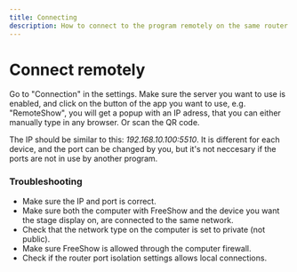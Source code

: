 ```yaml
---
title: Connecting
description: How to connect to the program remotely on the same router.
---
```


# Connect remotely

Go to "Connection" in the settings. Make sure the server you want to use is enabled, and click on the button of the app you want to use, e.g. "RemoteShow", you will get a popup with an IP adress, that you can either manually type in any browser. Or scan the QR code.

The IP should be similar to this: _192.168.10.100:5510_. It is different for each device, and the port can be changed by you, but it's not neccesary if the ports are not in use by another program.

### Troubleshooting

-   Make sure the IP and port is correct.
-   Make sure both the computer with FreeShow and the device you want the stage display on, are connected to the same network.
-   Check that the network type on the computer is set to private (not public).
-   Make sure FreeShow is allowed through the computer firewall.
-   Check if the router port isolation settings allows local connections.
<!-- -   Try connecting to the remote from the same computer first to see if it works, it should work. Then type the exact same IP-address into the other device. If the IP is correct and it doesn't work, then you have to change the router port isolation settings, because it doesn't allow local connections to open ports. -->
